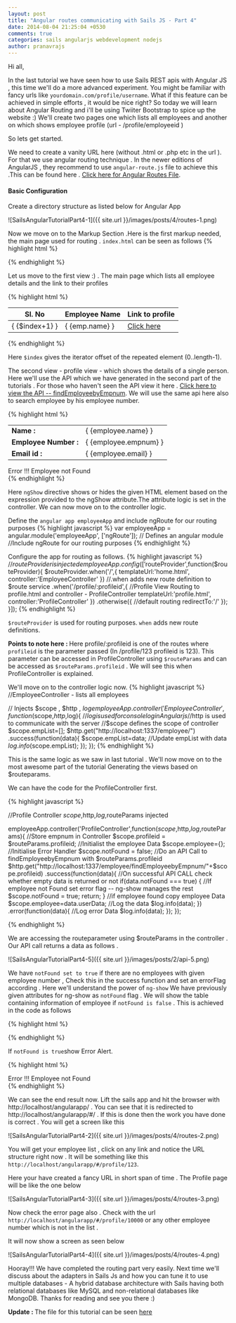 ```yaml
---
layout: post
title: "Angular routes communicating with Sails JS - Part 4"
date: 2014-08-04 21:25:04 +0530
comments: true
categories: sails angularjs webdevelopment nodejs
author: pranavrajs	
---
```


Hi all,

In the last tutorial we have seen how to use Sails REST apis with Angular JS , this time we'll do a more advanced experiment. You might be familiar with fancy urls like `yourdomain.com/profile/username`. What if this feature can be achieved in simple efforts , it would be nice right? So today we will learn about Angular Routing and i'll be using Twiiter Bootstrap to spice up the website :) We'll create two pages one which lists all employees and another on which shows employee profile (url - /profile/employeeid )

<!-- more -->
So lets get started.


We need to create a vanity URL here (without .html or .php etc in the url ). For that we use angular routing technique . In the newer editions of AngularJS , they recommend to use `angular-route.js` file to achieve this .This can be found here . <a href="https://ajax.googleapis.com/ajax/libs/angularjs/1.2.0rc1/angular-route.min.js">Click here for Angular Routes File</a>.

<h4>Basic Configuration</h4>
Create a directory structure as listed below for Angular App 

![SailsAngularTutorialPart4-1]({{ site.url }}/images/posts/4/routes-1.png)

Now we move on to the Markup Section .Here is the first markup needed, the main page used for routing .
`index.html` can be seen as follows 
{% highlight html %}
<!-- index.html -->
<html ng-app="employeeApp">
<!-- ng-app Employee App -->
<head>
	<!-- Add bootstrap to Page -->
	<link rel="stylesheet" href="//maxcdn.bootstrapcdn.com/bootstrap/3.2.0/css/bootstrap.min.css">
	<!-- Add Open Sans Font -->
	<link href='http://fonts.googleapis.com/css?family=Open+Sans' rel='stylesheet' type='text/css'>
</head>
<body>
	<!-- The views will be loaded here  -->
  	<div ng-view></div>
  	<!-- Add core Angular File -->
	<script src="https://ajax.googleapis.com/ajax/libs/angularjs/1.2.1/angular.min.js"></script>
	<!-- Add Angular route file -->
	<script src="https://ajax.googleapis.com/ajax/libs/angularjs/1.2.0rc1/angular-route.min.js"></script>
	<!-- Add controller file -->
	<script src="js/app/app.js"></script>

</body>

</html>
{% endhighlight %}

Let us move to the first view :) . The main page which lists all employee details and the link to their profiles 

{% highlight html %}
<!-- home.html lists all employees and link to their profile -->
<table class="table table-striped">
	<thead>
		<th>Sl. No</th>
		<th>Employee Name </th>
		<th>Link to profile</th>
	</thead>
	<!-- ng-repeat to iterate over Employee array -->
	<tr ng-repeat="emp in empList">
	<!-- $index+1 gives the value 1,2 etc according to no of iteration -->
	  <td class="active">{ {$index+1} }</td>
	  <td class="success">{ {emp.name} }</td>
	  <!-- Note here that there should not be spaces between angular brackets -->
	  <!-- #profile/profileid is the link to profile -->
	  <td class="info"><a href="#profile/{{emp.empnum}}">Click here</a></td>
	</tr>

</table>
{% endhighlight %}

Here `$index` gives the iterator offset of the repeated element (0..length-1).

The second view - profile view - which shows the details of a single person. Here we'll use the API which we have generated in the second part of the tutorials . For those who haven't seen the API view it here . <a href="http://maangalabs.com/blog/2014/07/26/generating-rest-api-with-sails-js-part-2/">Click here to view the API -- findEmployeebyEmpnum</a>. We will use the same api here also to search employee by his employee number.

{% highlight html %}
<!-- profile.html - shows employee details  -->
<!-- Show the table if Employee returned by API is defined  -->
<table ng-show="!notFound" class="table table-striped">
	<tr>
	  <td><strong>Name : </strong></td>
	  <!-- Print the name -->
	  <td>{ {employee.name} }</td>
	</tr>
	<tr>
	  <td><strong>Employee Number : </strong></td>
	  <td>{ {employee.empnum} }</td>
	</tr>
	<tr>
	  <td><strong>Email id : </strong></td>
	  <td>{ {employee.email} }</td>
	</tr>
</table>
<!-- Show error if employee is not defined  -->
<div ng-show="notFound"  class = "alert alert-danger col-md-12">
	Error !!! Employee not Found
</div>
{% endhighlight %}

Here `ngShow` directive shows or hides the given HTML element based on the expression provided to the ngShow attribute.The attribute logic is set in the controller. We can now move on to the controller logic. 

Define the `angular app employeeApp` and include ngRoute for our routing purposes
{% highlight javascript %}
var employeeApp = angular.module('employeeApp', ['ngRoute']); // Defines an angular module
	//Include ngRoute for our routing purposes
{% endhighlight %}

Configure the app for routing as follows. 
{% highlight javascript %}
//$routeProvider is injected
employeeApp.config(['$routeProvider',function($routeProvider){
	$routeProvider.when('/',{
							templateUrl:'home.html',
							controller:'EmployeeController'
				    })
				    //.when adds new route definition to $route service
				   .when('/profile/:profileid',{
				   			//Profile View Routing to profile.html and controller - ProfileController
							templateUrl:'profile.html',
							controller:'ProfileController'
					})
					.otherwise({
							//default routing
							redirectTo:'/'
					});
}]);
{% endhighlight %}

`$routeProvider` is used for routing purposes. `when` adds new route definitions.

<strong>Points to note here : </strong>Here profile/:profileid is one of the routes where `profileid` is the parameter passed (In /profile/123 profileid is 123). This parameter can be accessed in ProfileController using `$routeParams` and can be accessed as `$routeParams.profileid` .
We will see this when ProfileController is explained.


We'll move on to the controller logic now.
{% highlight javascript %}
//EmployeeController - lists all employees 

// Injects $scope , $http , $log
employeeApp.controller('EmployeeController',function($scope,$http,$log){
	//$log is used for console log in Angular js
	//$http is used to communicate with the server 
	//$scope defines the scope of controller
	$scope.empList=[];
	$http.get("http://localhost:1337/employee/")
		 .success(function(data){
		 	$scope.empList=data;
		 	//Update empList with data
		 	$log.info($scope.empList);
		 });
});
{% endhighlight %}

This is the same logic as we saw in last tutorial . We'll now move on to the most awesome part of the tutorial Generating the views based on $routeparams.

We can have the code for the ProfileController first.

{% highlight javascript %}

//Profile Controller $scope,$http,$log,$routeParams injected


employeeApp.controller('ProfileController',function($scope,$http,$log,$routeParams){
	//Store empnum in Controller
	$scope.profileid = $routeParams.profileid;
	//Initialist the employee Data
	$scope.employee={};
	//Initialise Error Handler
	$scope.notFound = false;
	//Do an API Call to findEmployeebyEmpnum with $routeParams.profileid
	$http.get("http://localhost:1337/employee/findEmployeebyEmpnum/"+$scope.profileid)
		 .success(function(data){
		 	//On successful API CALL check whether empty data is returned or not
		 	if(data.notFound === true)
		 	{
		 		//If employee not Found set error flag -- ng-show manages the rest 
		 		$scope.notFound = true;
		 		return;
		 	}
		 	//if employee found copy employee Data
		 	$scope.employee=data.userData;
		 	//Log the data
		 	$log.info(data);
		 })
		 .error(function(data){
		 	//Log error Data
		 	$log.info(data);
		 });
});

{% endhighlight %}

We are accessing the routeparameter using $routeParams in the controller . Our API call returns a data as follows .

![SailsAngularTutorialPart4-5]({{ site.url }}/images/posts/2/api-5.png)


We have `notFound set to true` if there are no employees with given employee number , Check this in the success function and set an errorFlag according . Here we'll understand the power of `ng-show` We have previously given attributes for ng-show as `notFound`  flag . We will show the table containing information of employee if `notFound is false` . 
This is achieved in the code as follows

{% highlight html %}
<table ng-show="!notFound" class="table table-striped">

<!-- Refer to the code above profile.html -->
{% endhighlight %}

If `notFound is true`show Error Alert.

{% highlight html %}

<div ng-show="notFound"  class = "alert alert-danger col-md-12">
	Error !!! Employee not Found
</div>
<!-- Refer to the code above profile.html -->
{% endhighlight %}

We can see the end result now. 
Lift the sails app and hit the browser with http://localhost/angularapp/ . You can see that it is redirected to http://localhost/angularapp/#/ . If this is done then the work you have done is correct . You will get a screen like this 

![SailsAngularTutorialPart4-2]({{ site.url }}/images/posts/4/routes-2.png)

You will get your employee list , click on any link and notice the URL structure right now . It will be something like this `http://localhost/angularapp/#/profile/123`.

Here your have created a fancy URL in short span of time . 
The Profile page will be like the one below

![SailsAngularTutorialPart4-3]({{ site.url }}/images/posts/4/routes-3.png)

Now check the error page also . Check with the url `http://localhost/angularapp/#/profile/10000` or any other employee number which is not in the list .

It will now show a screen as seen below 

![SailsAngularTutorialPart4-4]({{ site.url }}/images/posts/4/routes-4.png)

Hooray!!! We have completed the routing part very easily. Next time we'll discuss about the adapters in Sails Js and how you can tune it to use multiple databases - A hybrid database architecture with Sails having both relational databases like MySQL and non-relational databases like MongoDB. Thanks for reading and see you there :) 

<strong>Update : </strong> The file for this tutorial can be seen <a href="https://github.com/pranavrajs/maangalabs-tutorials/tree/master/sails-tutorials/angular-routes-communicating-with-sails-js-part-4" target="_blank">here</a> 
